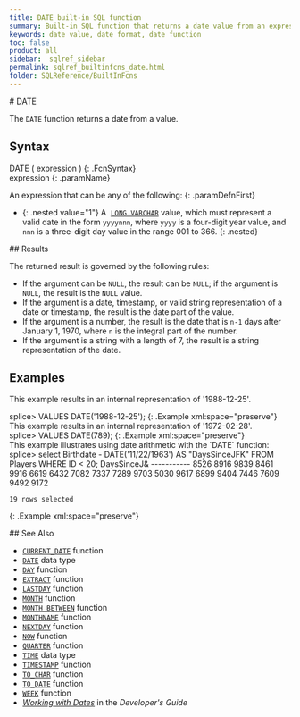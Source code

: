 ```yaml
---
title: DATE built-in SQL function
summary: Built-in SQL function that returns a date value from an expression
keywords: date value, date format, date function
toc: false
product: all
sidebar:  sqlref_sidebar
permalink: sqlref_builtinfcns_date.html
folder: SQLReference/BuiltInFcns
---
```

<section>
<div class="TopicContent" data-swiftype-index="true" markdown="1">
# DATE

The `DATE` function returns a date from a value.

## Syntax

<div class="fcnWrapperWide" markdown="1">
    DATE ( expression )
{: .FcnSyntax}

</div>
<div class="paramList" markdown="1">
expression
{: .paramName}

An expression that can be any of the following:
{: .paramDefnFirst}

* {: .nested value="1"} A &nbsp;[`LONG VARCHAR`](sqlref_datatypes_longvarchar.html) value, which
  must represent a valid date in the form `yyyynnn`, where `yyyy` is a
  four-digit year value, and `nnn` is a three-digit day value in the
  range 001 to 366.
{: .nested}

</div>
## Results

The returned result is governed by the following rules:

* If the argument can be `NULL`, the result can be `NULL`; if the
  argument is `NULL`, the result is the `NULL` value.
* If the argument is a date, timestamp, or valid string representation
  of a date or timestamp, the result is the date part of the value.
* If the argument is a number, the result is the date that is `n-1` days
  after January 1, 1970, where `n` is the integral part of the number.
* If the argument is a string with a length of 7, the result is a string
  representation of the date.

## Examples

This example results in an internal representation of '1988-12-25'.

<div class="preWrapper" markdown="1">
    splice> VALUES DATE('1988-12-25');
{: .Example xml:space="preserve"}

</div>
This example results in an internal representation of '1972-02-28'.

<div class="preWrapper" markdown="1">
    splice> VALUES DATE(789);
{: .Example xml:space="preserve"}

</div>
This example illustrates using date arithmetic with the `DATE` function:

<div class="preWrapperWide" markdown="1">
    splice> select Birthdate - DATE('11/22/1963') AS "DaysSinceJFK" FROM Players WHERE ID < 20;
    DaysSinceJ&
    -----------
    8526
    8916
    9839
    8461
    9916
    6619
    6432
    7082
    7337
    7289
    9703
    5030
    9617
    6899
    9404
    7446
    7609
    9492
    9172
    
    19 rows selected
{: .Example xml:space="preserve"}

</div>
## See Also

* [`CURRENT_DATE`](sqlref_builtinfcns_currentdate.html) function
* [`DATE`](sqlref_builtinfcns_date.html) data type
* [`DAY`](sqlref_builtinfcns_day.html) function
* [`EXTRACT`](sqlref_builtinfcns_extract.html) function
* [`LASTDAY`](sqlref_builtinfcns_day.html) function
* [`MONTH`](sqlref_builtinfcns_month.html) function
* [`MONTH_BETWEEN`](sqlref_builtinfcns_monthbetween.html) function
* [`MONTHNAME`](sqlref_builtinfcns_monthname.html) function
* [`NEXTDAY`](sqlref_builtinfcns_day.html) function
* [`NOW`](sqlref_builtinfcns_now.html) function
* [`QUARTER`](sqlref_builtinfcns_quarter.html) function
* [`TIME`](sqlref_builtinfcns_time.html) data type
* [`TIMESTAMP`](sqlref_builtinfcns_timestamp.html) function
* [`TO_CHAR`](sqlref_builtinfcns_char.html) function
* [`TO_DATE`](sqlref_builtinfcns_date.html) function
* [`WEEK`](sqlref_builtinfcns_week.html) function
* *[Working with Dates](developers_fundamentals_dates.html)* in the
  *Developer's Guide*

</div>
</section>

